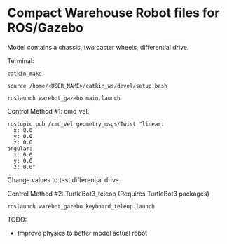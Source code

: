 # Compact Warehouse Robot files for ROS/Gazebo

Model contains a chassis, two caster wheels, differential drive.

Terminal:

    catkin_make

    source /home/<USER_NAME>/catkin_ws/devel/setup.bash

    roslaunch warebot_gazebo main.launch


Control Method #1: cmd_vel:

    rostopic pub /cmd_vel geometry_msgs/Twist "linear:
      x: 0.0
      y: 0.0
      z: 0.0
    angular:
      x: 0.0
      y: 0.0
      z: 0.0"

Change values to test differential drive.

Control Method #2: TurtleBot3_teleop
(Requires TurtleBot3 packages)

    roslaunch warebot_gazebo keyboard_teleop.launch

TODO:

 - Improve physics to better model actual robot

